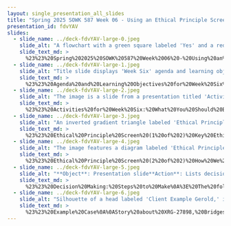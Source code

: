 ```yaml
---
layout: single_presentation_all_slides
title: "Spring 2025 SOWK 587 Week 06 - Using an Ethical Principle Screen and Decision Making"
presentation_id: fdvYAV
slides:
  - slide_name: ../deck-fdvYAV-large-0.jpeg
    slide_alt: "A flowchart with a green square labeled 'Yes' and a red octagon labeled 'No' guides decision-making. Text reads: 'Using an Ethical Principle Screen and Decision Making, Spring 2025, Week 06 of SOWK 587, Jacob Campbell, Ph.D. LICSW at Heritage University.'"
    slide_text_md: >
      %23%23%20Spring%202025%20SOWK%20587%20Week%2006%20-%20Using%20an%20Ethical%20Principle%20Screen%20and%20Decision%20Making%0A%0Atitle:%20Spring%202025%20SOWK%20587%20Week%2006%20-%20Using%20an%20Ethical%20Principle%20Screen%20and%20Decision%20Making%0Adate:%202025-02-27%2023:29:31%0Alocation:%20Heritage%20University%0Atags:%0A%20%20-%20Heritage%20University%0A%20%20-%20MSW%20Program%0A%20%20-%20SOWK%20587%0Apresentation_video:%20%3E%0A%20%20%5BSpring%202025%20SOWK%20587%20Week%2006%20-%20Using%20an%20Ethical%20Principle%20Screen%20and%20Decision%20Making%5D(%22https://heritage.hosted.panopto.com/Panopto/Pages/Embed.aspx%3Fid%3D3b84dfa0-23dd-42fe-b701-b29200631dc2%26autoplay%3Dfalse%26offerviewer%3Dtrue%26showtitle%3Dtrue%26showbrand%3Dtrue%26captions%3Dfalse%26interactivity%3Dall%22)%0Adescription:%20%3E%0A%0AWeek%20six%20is%20asynchronous.%20The%20week%20is%20centered%20around%20the%20topic%20of%20ethics.%20It%20is%20explored%20in%20Jarolmen%20and%20Bautista-Thomas%20(2023)%20as%20they%20describe%20ethical%20dilemmas%20that%20school%20social%20workers%20should%20consider.%20Students%20will%20also%20review%20practice%20in%20the%20context%20of%20schools%20and%20how%20it%20intersects%20with%20LGBTQI%20persons%20and%20groups.%20The%20forums%20provide%20space%20to%20reflect%20on%20the%20week's%20content,%20FERPA,%20and%20confidentiality.%20This%20week's%20lecture%20video%20shares%20information%20about%20using%20an%20ethical%20principle%20screen%20and%20decision-making%20and%20relates%20it%20to%20a%20case%20example.%20Furthermore,%20students%20submit%20their%20ethical%20decision-making%20video%20presentation%20to%20demonstrate%20their%20ability%20to%20apply%20ethical%20decision-making%20to%20practice%20and%20consider%20scientific-based%20practices%20to%20support%20students.%0A%0AThe%20agenda%20for%20the%20lecture%20video%20includes:%0A%0A-%20Plan%20for%20the%20week%0A-%20Ethical%20principle%20screen%0A-%20Steps%20in%20decision%20making%0A-%20Case%20example%0A%0ALearning%20Objectives%20for%20the%20week%20include%0A%0A-%20Define%20and%20describe%20the%20Ethical%20Principle%20Screen%20(EPS)%20and%20its%20hierarchical%20ranking%20of%20ethical%20principles.%0A-%20Examine%20a%20case%20study%20using%20steps%20in%20decision%20making%0A-%20Analyze%20the%20intersection%20of%20ethics,%20confidentiality,%20and%20FERPA%0A-%20Critically%20reflect%20on%20personal%20values%20and%20biases%0A-%20Demonstrate%20knowledge%20of%20how%20to%20support%20the%20outcomes%20for%20all%20students%20through%20strategies%20such%20as%20scientifically-based%20practices,%20collaborative%20teaming,%20and%20ethical%20decision%20making%20(Competency%20E%20for%20ESA%20Course)%0A%0A
  - slide_name: ../deck-fdvYAV-large-1.jpeg
    slide_alt: "Title slide displays 'Week Six' agenda and learning objectives for a presentation. Agenda includes planning, ethical screens, decision-making steps, and a case example. Objectives focus on understanding EPS and case study analysis."
    slide_text_md: >
      %23%23%20Agenda%20and%20Learning%20Objectives%20for%20Week%20Six%0A%0AAgenda%0A%0A-%20Plan%20for%20the%20week%0A-%20Ethical%20principle%20screen%0A-%20Steps%20in%20decision%20making%0A-%20Case%20example%0A%0ALearning%20Objectives%0A%0A-%20Define%20and%20describe%20the%20Ethical%20Principle%20Screen%20(EPS)%20and%20its%20hierarchical%20ranking%20of%20ethical%20principles.%0A-%20Examine%20a%20case%20study%20using%20steps%20in%20decision%20making%0A%0A
  - slide_name: ../deck-fdvYAV-large-2.jpeg
    slide_alt: "The image is a slide from a presentation titled 'Activities for Week Six.' It includes tasks such as reading chapters on 'School Social Work' and 'Group Counseling LGBTQI Persons,' and making forum replies. Additional tasks involve small group posts and submitting a video presentation on ethical decision-making. The slide is by Jacob Campbell, Ph.D., at Heritage University."
    slide_text_md: >
      %23%23%20Activities%20for%20Week%20Six:%20What%20You%20Should%20Be%20Doing%0A%0A-%20Read%20chapter%206%20of%20your%20textbook%20and%20the%20provided%20chapter%208%20in%20My%20Heritage%0A-%20Make%20Three%20Replies%20in%20the%20Forums%0A%0ATopics%20Include:%20%0A%0AReflecting%20on%20the%20Unique%20Challenges%20Faced%20by%20LGBTQI%0AFERPA%20and%20Confidentiality%20and%20Ethics%0AReflection%20on%20Content%20From%20the%20Textbook%0A%0A-%20Member%20of%20small%20group%20post%20in%20the%20synthesis%20forum%0A-%20Submit%20A-03:%20Ethical%20Decision-Making%20Video%20Presentation%20%20%0A%0A
  - slide_name: ../deck-fdvYAV-large-3.jpeg
    slide_alt: "An inverted gradient triangle labeled 'Ethical Principles Screen' lists ethical principles like Protection of Life, Social Justice, and Privacy on a black background. Additional text mentions Jacob Campbell and Spring 2025 SOWK 587."
    slide_text_md: >
      %23%23%20Ethical%20Principle%20Screen%20(1%20of%202)%20Key%20Ethical%20Assessment%20Tool%0A%3E%20The%20ethical%20principle%20screen%20has%20been%20around%20for%20a%20while.%20Your%20textbook%20cites%20Lowewenburg%202000.%20He%20and%20his%20colleagues%20Dolgoff%20and%20Harrington%20updated%20some%20of%20the%20terminology%20used%20in%20ranking%20their%20description%20of%20an%20Ethical%20Principle%20Screen.%20For%20example,%20in%20the%20previous%20version,%20social%20justice%20was%20framed%20around%20equity%20but%20has%20been%20adjusted%20to%20a%20more%20inclusive%20description.%20These%20items%20are%20ranked%20and%20often%20appear%20in%20a%20triangle%20to%20demonstrate%20hierarchy.%20%0A%0AProtection%20of%20Life%0ASocial%20Justice%0ASelf%20Determination,%20Autonomy,%20and%20Freedom%0ALeast%20Harm%0AQuality%20of%20Life%0APrivacy%20and%20Confidentiality%0ATruthfulness%20and%20Full%20Disclosure%0A%0A-%20The%20first%20**ethical%20principle%20would%20be%20the%20protection%20of%20human%20life**.%20It%20takes%20precedence%20over%20every%20other%20obligation%0A-%20The%20second%20**ethical%20principle%20of%20social%20justice**%20(which%20was%20updated%20in%20this%202012%20rethinking%20of%20the%20EPS)%20suggests%20that%20people%20in%20the%20same%20circumstances%20should%20be%20treated%20similarly.%20Each%20of%20us%20should%20treat%20people%20in%20similar%20circumstances%20in%20a%20consistent%20manner.%20Checking%20in%20on%20personal%20biases%20is%20essential%20in%20assessing%20equity%20present%20in%20practice.%0A-%20The%20third%20**ethical%20principle%20is%20to%20foster%20a%20person's%20self-determination,%20autonomy,%20and%20freedom**.%20Each%20person%20has%20the%20right%20and%20ability%20to%20make%20their%20own%20decisions%20that%20don't%20impact%20others.%20The%20client%20should%20be%20respected%20in%20the%20decisions%20that%20they%20make.%0A-%20The%20fourth%20ethical%20principle%20is%20to%20work%20to%20cause%20**the%20least%20harm**.%20We%20have%20to%20weigh%20the%20potential%20outcomes%20of%20the%20decisions.%20The%20social%20worker%20should%20attempt%20to%20choose%20the%20least%20harmful%20of%20all%20alternatives.%0AThe%20fifth%20ethical%20principle%20states%20that%20social%20workers%20should%20promote%20a%20better%20quality%20of%20life%20for%20the%20client.%20The%20social%20worker%20should%20provide%20the%20best%20quality%20of%20life%20under%20the%20circumstances%20assessed.%0AThe%20sixth%20ethical%20principle%20is%20every%20person's%20right%20to%20privacy%20and%20confidentiality.%20This%20principle%20should%20be%20respected%20unless%20harm%20or%20unsafe%20conditions%20will%20result.%0A-%20The%20seventh%20ethical%20principle%20is%20that%20we%20should%20provide%20**full%20disclosure%20and%20be%20truthful**%20to%20all%20clients.%20At%20the%20onset,%20the%20practitioner%20should%20lay%20out%20%20the%20ground%20rules%20and%20let%20the%20client%20know%20the%20boundaries%20and%20abilities%20that%20their%20services%20provide%0A%0A(Dolgoff%20et%20al.,%202012)%0A%0A
  - slide_name: ../deck-fdvYAV-large-4.jpeg
    slide_alt: "The image features a diagram labeled 'Ethical Principles Screen,' with text explaining that higher-order principles take precedence over lower-order principles in dilemmas. A triangle advises considering impartiality, generalization, and justifiability before action."
    slide_text_md: >
      %23%23%20Ethical%20Principle%20Screen%20(2%20of%202)%20How%20We%20Conceptualize%20The%20EPS%0A%0ADilemma%20involves%20multiple%20principles%20-%3E%20a%20higher-order%20principle%20takes%20precedence%20over%20the%20satisfaction%20of%20a%20lower-order%20principle.%0A%0AConsider%20example%0AIs%20the%20protection%20of%20life%20of%20concern%3F%20-%20-%3E%20Other%20principles%20become%20less%20important%0A%0A%0AConsiderations%20Before%20Taking%20Action:%0A-%20Impartiality%20(would%20we%20do%20it%20same%20with%20somebody%20else)%20-%20correcting%20partiality%20and%20self-interest%0A-%20Generalization%20(Would%20I%20do%20the%20same%20thing%20for%20myself%3F)%20-%20think%20beyond%20the%20short-term%0A-%20Justifiability%20(Can%20you%20explain%20and%20justify%20to%20others%3F)%20-%20Consider%20options%20purposely%0A%0A%3Cdiv%20style%3D%22text-align:%20center%22%20markdown%3D%221%22%3E%0AReference%0A%3C/div%3E%0A%3Cdiv%20style%3D%22margin:%200%200%200%202em;%20text-indent:%20-2em;%22%20markdown%3D%221%22%3E%0A%0ADolgoff,%20R.,%20Harrington,%20D.,%20%26%20Loewenberg,%20F.%20M.%20(2012).%20_Ethical%20decisions%20for%20social%20work%20practice_%20(9th%20ed.).%20Cengage%20Learning.%20%0A%0A%3C/div%3E%0A%0A
  - slide_name: ../deck-fdvYAV-large-5.jpeg
    slide_alt: "**Object**: Presentation slide**Action**: Lists decision-making steps**Context**: Black background with white text**Text**: - **Title**: Decision Making Steps to Take- **Steps**:  - Determine the issue in question and gather information.  - Separate practice issues from the ethics of the case in question.  - Identify the conflicting values.  - Get help.  - Identify alternatives.  - Evaluate the costs and benefits to the stakeholders.  - Clarify and examine your own values.  - Decide which priority to make first and be able to rationally support your choice.  - Record the decision in your case notes.- **Attributed to**: Jacob Campbell, Ph.D. LCSW at Heritage University; (Jarormen & Bautista-Thomas, 2023, p. 139)- **Visuals**: Using an EPS indicator and academic course label: Spring 2023 SOWK 587."
    slide_text_md: >
      %23%23%20Decision%20Making:%20Steps%20to%20Make%0A%3E%20The%20following%20are%20the%20steps%20we%20should%20make%20when%20we%20are%20%0A%0A%3E%20-%20Gather%20information%20and%20assess%20the%20issues%20in%20question%E2%80%94Who%20are%20the%20stakeholders%20and%20what%20are%20they%20going%20to%20win%20or%20lose%20by%20your%20decision%3F%0A%3E%20-%20Separate%20practice%20issues%20from%20the%20ethics%20of%20the%20case%20in%20question%E2%80%94Conflicting%20values%20present%20an%20ethical%20dilemma,%20but%20if%20there%20is%20no%20clouding%20of%20the%20issue,%20then%20%20use%20best%20practices%20standards%20rather%20than%20ethical%20decision%20making.%0A%3E%20-%20Identify%20the%20conflicting%20values%E2%80%94One%20then%20must%20prioritize%20which%20values%20are%20more%20pressing.%0A%3E%20-%20Get%20help%E2%80%94consult%20other%20professionals,%20the%20Code%20of%20Ethics,%20and%20supervisors.%20Following%20the%20Code%20of%20Ethics%20will%20help%20if%20issues%20of%20ethical%20behavior%20arise.%0A%3E%20-%20Identify%20alternatives%E2%80%94Look%20at%20the%20possible%20ways%20of%20handling%20the%20situation%20and%20the%20ethical%20efficacy%20of%20each.%0A%3E%20-%20Evaluate%20the%20costs%20and%20benefits%20to%20the%20stakeholders%E2%80%94One%20must%20examine%20%20what%20the%20consequences%20will%20be%20to%20each%20of%20the%20stakeholders%20depending%20on%20the%20%20circumstances.%0A%3E%20-%20Clarify%20and%20examine%20your%20own%20values%E2%80%94Doing%20this%20will%20help%20prevent%20bias%20in%20the%20decision-making%20process.%20Look%20at%20your%20own%20decision-making%20style%20and%20bring%20%20that%20to%20the%20decision-making%20agenda.%0A%3E%20-%20Decide%20which%20priority%20to%20make%20first%20and%20be%20able%20to%20rationally%20support%20your%20choice%E2%80%94One%20must%20use%20professional%20standards%20and%20ethical%20principles%20and%20practice%20wisdom%20to%20make%20this%20decision.%0A%3E%20-%20Record%20the%20decision%20in%20your%20case%20notes%E2%80%94In%20this%20step,%20one%20should%20document%20the%20actions%20taken%20and%20the%20method%20of%20arriving%20at%20one's%20decision%20%0A%0A(Franklin%20et%20al.,%20%202006%20as%20cited%20in%20Jarolmen%20%26%20Bautista-Thomas,%202023%20,%20p.%20139)%0A%0A
  - slide_name: ../deck-fdvYAV-large-6.jpeg
    slide_alt: "Silhouette of a head labeled 'Client Example Gerold,' is accompanied by text detailing participation in the Bridges Program, IEP eligibility, ADHD diagnosis, and a transition planning dilemma."
    slide_text_md: >
      %23%23%20Example%20Case%0A%0AStory%20about%20XRG-27898,%20Bridges%20student.%0A%0ACase%20Context%0ABridges%20Program,%20IEP%20eligible%20in%20ares%20of%20reading,%20writing,%20math,%20social/emotional,%20behavior%20and%20communication%20under%20the%20category%20of%20health%20impaired%0A%0ADiagnosis%20of%20ADHD%0A-%20My%20perception%20would%20also%20include%20a%20potential%20diagnosis%20of%20pervasive%20developmental%20disorder,%20cognatively%20very%20low%20and%20difficulty%20with%20social%20interactions%0A%0A-%20very%20abrasive%20and%20often%20doesn't%20know%20how%20to%20interact%0A-%20Often%20very%20oppositional%0A-%20Theft,%20fire%20starting,%20agressive%20behavior,%20running%20away%0A%0AInterventions%0A%0A-%20Theraputic%20millue%20in%20classroom%0A-%20Individual%20sessions%20and%20wrap%20around%20process%20(home%20visits,%20teaching%20skills%20like%20bus,%20getting%20ID,%20etc.)%0A%0A%3E%20In%20your%20examples%20I'd%20like%20to%20see%20you%20talk%20more%20about%20specific%20interventions%20you%20are%20doing%20and%20connection%20with%20literature.%20%0A%0AEthical%20Dilemma%0A%0A%3E%20There%20were%20a%20number%20of%20ethical%20challenges%20that%20came%20up%20with%20me%20for%20him.%20Late%20in%20his%20high%20school%20career%20much%20of%20it%20revolved%20around%20transition%20planning.%0A%0ADilemma:%20Transition%20planning%20goals%20beyond%20perceived%20capacity.%0A%0A-%20Don't%20want%20to%20limit%0A%0AGather%20Information%0A%0A-%20Experience%20working%20with,%20assessments%20done%20through%20evaluation,%20client%20stated%20desires.%0A%0APractice%20Vs%20Ethics%20Issues%0A%0A-%20This%20dilemma%20does%20fit%20under%20an%20ethical%20dilemma%20and%20not%20just%20a%20practice%20one%20(although%20there%20are%20many%20practice%20challenges%20that%20I%20also%20had%20to%20address%20and%20support)%0A%0AIdentify%20the%20conflicting%20values%0A%0A-%20Problem%20related%20to:%20Self%20Determination,%20Autonomy,%20and%20Freedom%0A%0AGet%20help%0A%0A-%20Worked%20with%20staff%20to%20see%20if%20others%20had%20opinions%20%0A%0AIdentify%20alternatives%E2%80%94%0A%0A-%20Encouraged%20continued%20learning%20and%20engagement%20to%20develop%20skills%20(Keep%20in%20student%20store,%20recommended%20%20workforce%20learning)%0A-%20Attempted%20to%20meet%20practical%20needs%20(Help%20getting%20ID%20and%20Learning%20to%20use%20bus)%0A-%20Focused%20attention%20on%20more%20relevant%20goals%20(WSU%20ROAR,%20desire%20to%20work%20at%20Starbucks)%0A-%20Coordinating%20and%20communicating%20with%20the%20family.%0A-%20Ultimately%20Supported%20in%20tasks%20wanted%20to%20accomplish%0A%0AClarify%20and%20examine%20your%20own%20values%0A%0A-%20I%20share%20this%20story%20because%20I%20did%20really%20have%20to%20spend%20time%20evaluating%20my%20bias.%0A%0ADecide%20which%20priority%0ADocument%0A%0A
---
```

